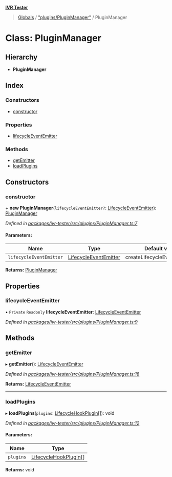 **[IVR Tester](../README.md)**

> [Globals](../README.md) / ["plugins/PluginManager"](../modules/_plugins_pluginmanager_.md) / PluginManager

# Class: PluginManager

## Hierarchy

* **PluginManager**

## Index

### Constructors

* [constructor](_plugins_pluginmanager_.pluginmanager.md#constructor)

### Properties

* [lifecycleEventEmitter](_plugins_pluginmanager_.pluginmanager.md#lifecycleeventemitter)

### Methods

* [getEmitter](_plugins_pluginmanager_.pluginmanager.md#getemitter)
* [loadPlugins](_plugins_pluginmanager_.pluginmanager.md#loadplugins)

## Constructors

### constructor

\+ **new PluginManager**(`lifecycleEventEmitter?`: [LifecycleEventEmitter](../interfaces/_plugins_lifecycle_lifecycleeventemitter_.lifecycleeventemitter.md)): [PluginManager](_plugins_pluginmanager_.pluginmanager.md)

*Defined in [packages/ivr-tester/src/plugins/PluginManager.ts:7](https://github.com/SketchingDev/ivr-tester/blob/8c13d10/packages/ivr-tester/src/plugins/PluginManager.ts#L7)*

#### Parameters:

Name | Type | Default value |
------ | ------ | ------ |
`lifecycleEventEmitter` | [LifecycleEventEmitter](../interfaces/_plugins_lifecycle_lifecycleeventemitter_.lifecycleeventemitter.md) | createLifecycleEventEmitter() |

**Returns:** [PluginManager](_plugins_pluginmanager_.pluginmanager.md)

## Properties

### lifecycleEventEmitter

• `Private` `Readonly` **lifecycleEventEmitter**: [LifecycleEventEmitter](../interfaces/_plugins_lifecycle_lifecycleeventemitter_.lifecycleeventemitter.md)

*Defined in [packages/ivr-tester/src/plugins/PluginManager.ts:9](https://github.com/SketchingDev/ivr-tester/blob/8c13d10/packages/ivr-tester/src/plugins/PluginManager.ts#L9)*

## Methods

### getEmitter

▸ **getEmitter**(): [LifecycleEventEmitter](../interfaces/_plugins_lifecycle_lifecycleeventemitter_.lifecycleeventemitter.md)

*Defined in [packages/ivr-tester/src/plugins/PluginManager.ts:18](https://github.com/SketchingDev/ivr-tester/blob/8c13d10/packages/ivr-tester/src/plugins/PluginManager.ts#L18)*

**Returns:** [LifecycleEventEmitter](../interfaces/_plugins_lifecycle_lifecycleeventemitter_.lifecycleeventemitter.md)

___

### loadPlugins

▸ **loadPlugins**(`plugins`: [LifecycleHookPlugin](../interfaces/_plugins_lifecycle_lifecyclehookplugin_.lifecyclehookplugin.md)[]): void

*Defined in [packages/ivr-tester/src/plugins/PluginManager.ts:12](https://github.com/SketchingDev/ivr-tester/blob/8c13d10/packages/ivr-tester/src/plugins/PluginManager.ts#L12)*

#### Parameters:

Name | Type |
------ | ------ |
`plugins` | [LifecycleHookPlugin](../interfaces/_plugins_lifecycle_lifecyclehookplugin_.lifecyclehookplugin.md)[] |

**Returns:** void
